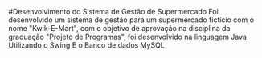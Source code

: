 #Desenvolvimento do Sistema de Gestão de Supermercado
Foi desenvolvido um sistema de gestão para um supermercado fictício com o nome "Kwik-E-Mart", com o objetivo de aprovação na disciplina da graduação "Projeto de Programas", foi desenvolvido na linguagem Java
Utilizando o Swing
E o Banco de dados MySQL
